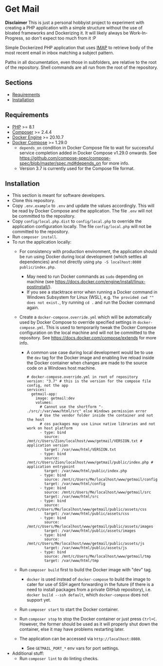 # Get Mail

**Disclaimer** This is just a personal hobbyist project to experiment with
creating a PHP application with a simple structure without the use of bloated
frameworks and Dockerizing it. It will likely always be Work-In-Progress, so
don't expect too much from it :P

Simple Dockerized PHP application that uses
[IMAP](https://en.wikipedia.org/wiki/Internet_Message_Access_Protocol)
to retrieve body of the most recent email in inbox matching a subject pattern.

Paths in all documentation, even those in subfolders, are relative to the root
of the repository. Shell commands are all run from the root of the repository.

## Sections
- [Requirements](#requirements)
- [Installation](#installation)

## Requirements
- [PHP](https://www.php.net/) >= 8.1
- [Composer](https://getcomposer.org/) >= 2.4.4
- [Docker Engine](https://docs.docker.com/engine/release-notes/) >= 20.10.7
- [Docker Compose](https://docs.docker.com/compose/release-notes/) >= 1.29.0
    + `depends_on` condition in Docker Compose file to wait for successful
      service completion added in Docker Compose v1.29.0 onwards. See
      https://github.com/compose-spec/compose-spec/blob/master/spec.md#depends_on
      for more info.
    + Version 3.7 is currently used for the Compose file format.

## Installation
- This section is meant for software developers.
- Clone this repository.
- Copy `.env.example` to `.env` and update the values accordingly. This will be
  read by Docker Compose and the application. The file `.env` will not be
  committed to the repository.
- Copy `config/local.php.dist` to `config/local.php` to override the application
  configuration locally. The file `config/local.php` will not be committed to
  the repository.
- Run `composer install`.
- To run the application locally:
    + For consistency with production environment, the application should be run
      using Docker during local development (which settles all dependencies)
      and not directly using `php -S localhost:8080 public/index.php`.
        * May need to run Docker commands as `sudo` depending on machine
          (see https://docs.docker.com/engine/install/linux-postinstall/).
        * If you see a stacktrace error when running a Docker command in
          Windows Subsystem for Linux (WSL),
          e.g. `The provided cwd "" does not exist.`,
          try running `cd .` and run the Docker command again.
    + Create a `docker-compose.override.yml` which will be automatically used by
      Docker Compose to override specified settings in `docker-compose.yml`.
      This is used to temporarily tweak the Docker Compose configuration on the
      local machine and will not be committed to the repository. See
      https://docs.docker.com/compose/extends for more info.
        * A common use case during local development would be to use the `dev`
          tag for the Docker image and enabling live reload inside the Docker
          container when changes are made to the source code on a Windows host
          machine.

          ```
          # docker-compose.override.yml in root of repository
          version: "3.7" # this is the version for the compose file config, not the app
          services:
            getmail-app:
              image: getmail:dev
              volumes:
                # Cannot use the shortform "- ./src/:/var/www/html/src" else Windows permission error
                # Use the vendor folder inside the container and not the host
                # cos packages may use Linux native libraries and not work on host platform
                - type: bind
                  source: /mnt/c/Users/Zion/localhost/www/getmail/VERSION.txt # application version
                  target: /var/www/html/VERSION.txt
                - type: bind
                  source: /mnt/c/Users/Zion/localhost/www/getmail/public/index.php # application entrypoint
                  target: /var/www/html/public/index.php
                - type: bind
                  source: /mnt/c/Users/Me/localhost/www/getmail/config
                  target: /var/www/html/config
                - type: bind
                  source: /mnt/c/Users/Me/localhost/www/getmail/src
                  target: /var/www/html/src
                - type: bind
                  source: /mnt/c/Users/Me/localhost/www/getmail/public/assets/css
                  target: /var/www/html/public/assets/css
                - type: bind
                  source: /mnt/c/Users/Me/localhost/www/getmail/public/assets/images
                  target: /var/www/html/public/assets/images
                - type: bind
                  source: /mnt/c/Users/Me/localhost/www/getmail/public/assets/js
                  target: /var/www/html/public/assets/js
                - type: bind
                  source: /mnt/c/Users/Me/localhost/www/getmail/tmp
                  target: /var/www/html/tmp
          ```

    + Run `composer build` first to build the Docker image with "dev" tag.
        * `docker` is used instead of `docker-compose` to build the image to
          cater for use of SSH agent forwarding in the future (if there is a
          need to install packages from a private GitHub repository),
          i.e. `docker build --ssh default`, which `docker-compose`
          does not support yet.
    + Run `composer start` to start the Docker container.
    + Run `composer stop` to stop the Docker container or just press `Ctrl+C`.
      However, the former should be used as it will properly shut down the
      container, else it may have problems restarting later.
    + The application can be accessed via `http://localhost:8080`.
        * See `GETMAIL_PORT_*` env vars for port settings.
- Additional stuff:
    + Run `composer lint` to do linting checks.
